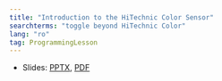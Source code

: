 ```yaml
---
title: "Introduction to the HiTechnic Color Sensor"
searchterms: "toggle beyond HiTechnic Color"
lang: "ro"
tag: ProgrammingLesson
---
```

 <ul>
 <li class="ng-binding">Slides:
 <a href="ProgrammingLessons/wro/HiTechnicColor (rom).pptx">PPTX</a>,
 <a href="ProgrammingLessons/wro/HiTechnicColor (rom).pdf">PDF</a>
 </li>
 </ul>

